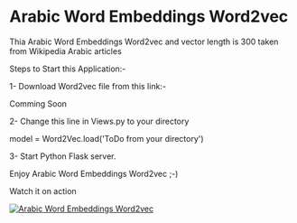# Arabic Word Embeddings Word2vec

Thia Arabic Word Embeddings Word2vec and vector length is 300 taken from Wikipedia Arabic articles

Steps to Start this Application:-

1- Download Word2vec file from this link:-

Comming Soon

2- Change this line in Views.py to your directory

model = Word2Vec.load('ToDo from your directory')

3- Start Python Flask server.

Enjoy Arabic Word Embeddings Word2vec ;-)

Watch it on action

[![Arabic Word Embeddings Word2vec](http://img.youtube.com/vi/EAv2t6DDqB4/0.jpg)](https://www.youtube.com/watch?v=EAv2t6DDqB4 "Arabic Word Embeddings Word2vec")
